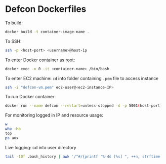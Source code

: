 # Defcon Dockerfiles

To build:

```bash
docker build -t container-image-name .
```

To SSH:
```bash
ssh -p <host-port> <username>@host-ip
```

To enter Docker container as root:
```bash
docker exec -u 0 -it <container-name> /bin/bash
```

To enter EC2 machine:
`cd` into folder containing `.pem` file to access instance
```bash
ssh -i "defcon-vm.pem" ec2-user@<ec2-instance-IP>
```

To run Docker container:
```bash
docker run --name defcon --restart=unless-stopped -d -p 5001(host-port):22(container-port) public.ecr.aws/m3r2m1y9/defcondev-server:latest(image name)
```

For monitoring logged in IP and resource usage:
```bash
w
who -Ha
top
ps aux
```

Live logging:
cd into user directory
```bash
tail -10f .bash_history | awk '/^#/{printf "%-4d [%s] ", ++n, strftime("%F %T", substr($0, 2)); next}; 1'
```
